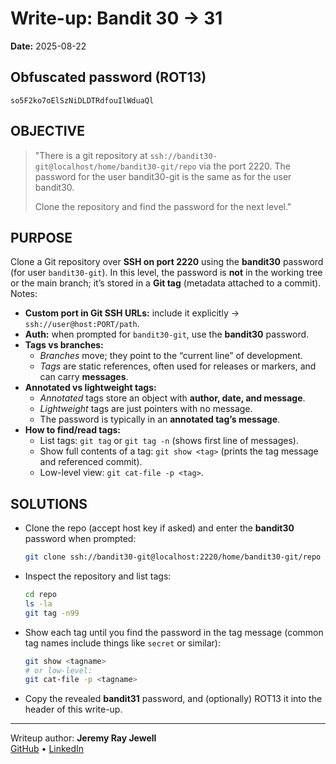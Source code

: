 # Write-up: Bandit 30 → 31
**Date:** 2025-08-22

## Obfuscated password (ROT13) 
`so5F2ko7oElSzNiDLDTRdfouIlWduaQl`

## OBJECTIVE
> "There is a git repository at `ssh://bandit30-git@localhost/home/bandit30-git/repo` via the port 2220. The password for the user bandit30-git is the same as for the user bandit30.
>
> Clone the repository and find the password for the next level."

## PURPOSE

Clone a Git repository over **SSH on port 2220** using the **bandit30** password (for user `bandit30-git`). In this level, the password is **not** in the working tree or the main branch; it’s stored in a **Git tag** (metadata attached to a commit). Notes:

- **Custom port in Git SSH URLs:** include it explicitly → `ssh://user@host:PORT/path`.
- **Auth:** when prompted for `bandit30-git`, use the **bandit30** password.
- **Tags vs branches:**  
  - *Branches* move; they point to the “current line” of development.  
  - *Tags* are static references, often used for releases or markers, and can carry **messages**.
- **Annotated vs lightweight tags:**  
  - *Annotated* tags store an object with **author, date, and message**.  
  - *Lightweight* tags are just pointers with no message.  
  - The password is typically in an **annotated tag’s message**.
- **How to find/read tags:**  
  - List tags: `git tag` or `git tag -n` (shows first line of messages).  
  - Show full contents of a tag: `git show <tag>` (prints the tag message and referenced commit).  
  - Low-level view: `git cat-file -p <tag>`.

## SOLUTIONS
- Clone the repo (accept host key if asked) and enter the **bandit30** password when prompted:
  ```bash
  git clone ssh://bandit30-git@localhost:2220/home/bandit30-git/repo
  ```
- Inspect the repository and list tags:
  ```bash
  cd repo
  ls -la
  git tag -n99
  ```
- Show each tag until you find the password in the tag message (common tag names include things like `secret` or similar):
  ```bash
  git show <tagname>
  # or low-level:
  git cat-file -p <tagname>
  ```
- Copy the revealed **bandit31** password, and (optionally) ROT13 it into the header of this write-up.

---

Writeup author: **Jeremy Ray Jewell**  
[GitHub](https://github.com/jeremyrayjewell) • [LinkedIn](https://www.linkedin.com/in/jeremyrayjewell)
